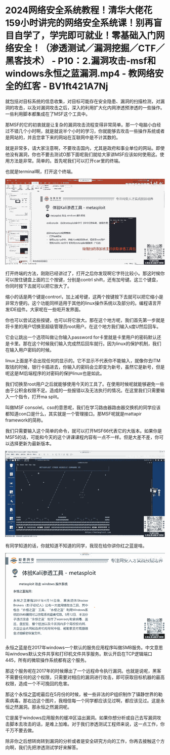 # 2024网络安全系统教程！清华大佬花159小时讲完的网络安全系统课！别再盲目自学了，学完即可就业！零基础入门网络安全！（渗透测试／漏洞挖掘／CTF／黑客技术） - P10：2.漏洞攻击-msf和windows永恒之蓝漏洞.mp4 - 教网络安全的红客 - BV1ft421A7Nj

就包括对目标系统的信息收集，对目标可能存在安全隐患、漏洞的扫描检测，对漏洞的攻击，以及对漏洞攻击之后，深入的利用扩大化内网渗透预渗透的一些操作。一些利用脚本都集成在了MSF这个工具中。

那MSF的它的初衷就是让复杂的漏洞攻击流程变得非常简单。那一个电脑小白经过不错几个小时啊，就是就说半个小时的学习，你就能够去攻击一些操作系统或者是网站的，并且您拿下来的网站在互联网中是不计其数的。

就是非常多，请大家注意啊，不要攻击国内，尤其是政府和事业单位的网站。即使他没有漏洞，你也不要去测试O那下面呢我们就给大家讲MSF应该如何使用这。使用方法是非常。简单的。首先呢我们可以打开car里的终端。

也就是terminal啊，打开这个终端。

![](img/e7da9b28b08219d6e5b65faf97ee2722_1.png)

打开终端的方法，刚刚已经讲过了，打开之后你发现啊它字符比较小。那这时候你可以按住键盘上面的三个按键，分别是contrl shift，还有加号键。这三个键盘，你同时按下去就可以把它放大了。

缩小的话是两个键是controrl，加上减号键，这两个按键按下去就可以把它缩小是非常方便的。这个功能同样适用于其他的linux操作系统以及部分的。编程语言开发IDE组件。大家呢在一些呃开发界面。

你也可以尝试这些按键，也可以将它放大。那在这个地方呢，我们首先第一步就是将卡里的用户切换至超级管理员root用户。在这个地方我们输入s度U然后回车。

它会让跳出一个选项叫做让你输入password for卡里就是卡里用户的密码默认还是卡里。那在这个时候我们输入完成然后回车就行。因为linux的保护机制，我们在输入用户密码的时候。

linux上面是不会出现任何的显示的。它不显示不代表你不能输入，就像你去ITM取钱的时候，银行卡插进去，你输入的密码会立即变为新号，虽然它是新号，但是呢这是IM后端程序的对密码的保护linux也是如此。

我们切换至root用户之后就能够使用今天的工具了。在使用时候呢就能够避免一些由于公积金权限不足。造成的一些报错以及无法执行的情况。在这里我们只需要输入一个指令，打开ma split。

叫做MSF consolel。cso的意思呢，我们在学习路由器路由器交换机的同学应该都知道con口是什么，其实就是一个管理接口。那MSF呢就是mattapir framework的简称。

我们只需要输入这个简单的命令，就可以打开MSF66代表它的大版本。如果你是MSF5的话，可能和今天的这个讲课课程内容有一点不一样。但是大差不差，你可以选择更新为最新版本。



![](img/e7da9b28b08219d6e5b65faf97ee2722_3.png)

有同学知道的话，你就知道不知道的同学，我现在给你讲你红之蓝是啥。

![](img/e7da9b28b08219d6e5b65faf97ee2722_5.png)

永恒之蓝是在2017年windows一个默认的服务应用程序叫做SMB服务。中文意思叫windows默认文件共享和打印机文件共享服务。默认开启在TCP逻辑端口445，所有的微软操作系统都有这个服务。

那这个服务呢在2017年的时候爆出了一个远程命令执行漏洞。也就是说呢，黑客不需要任何的这个权限，只需要对相应的漏洞进行攻击，即可获取目标机器的最高权限，造成一个不可挽回的危害。

那这个永恒之蓝呢最后在5月份的时候，被一些非法的IP组织制作了镇静世界的勒索病毒。那右边这个图片，我相信每一个同学都应该见过啊，都应该见过。这是永恒之然漏洞。那永恒之然漏洞呢。

它是属于windows应用服务的缓冲区溢出漏洞。如果你想分析或自己去写漏洞攻击脚本去攻击的话，是难上加难。对于我们渗透测试工程师来说，这一点工作，你千万不要去做。

除非你之后想转岗转到漏洞的分析或者是安全研究方向的工作，你再去接触这个方向啊，我们先把渗透测试学好来解答。

